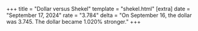 +++
title = "Dollar versus Shekel"
template = "shekel.html"
[extra]
date = "September 17, 2024"
rate = "3.784"
delta = "On September 16, the dollar was 3.745. The dollar became 1.020% stronger."
+++
